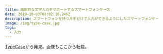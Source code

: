 ```yaml
---
title: 画期的な文字入力をサポートするスマートフォンケース
date: 2019-10-03T08:02:16.246Z
description: スマートフォンを持つ片手だけで入力ができるようにしたスマートフォンケースを紹介します。
image: /img/type-case.jpg
tags:
  - 入力
---
```

[TypeCase](https://www.dougiemann.co.uk/typecase)から発見。画像もここから転載。
